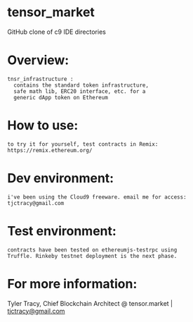 # tensor_market
GitHub clone of c9 IDE directories

# Overview:

    tnsr_infrastructure :
      contains the standard token infrastructure,
      safe math lib, ERC20 interface, etc. for a
      generic dApp token on Ethereum

# How to use:

    to try it for yourself, test contracts in Remix:
    https://remix.ethereum.org/

# Dev environment:

    i've been using the Cloud9 freeware. email me for access:
    tjctracy@gmail.com

# Test environment:

    contracts have been tested on ethereumjs-testrpc using
    Truffle. Rinkeby testnet deployment is the next phase.

# For more information:

Tyler Tracy,
Chief Blockchain Architect
@ tensor.market | 
tjctracy@gmail.com


